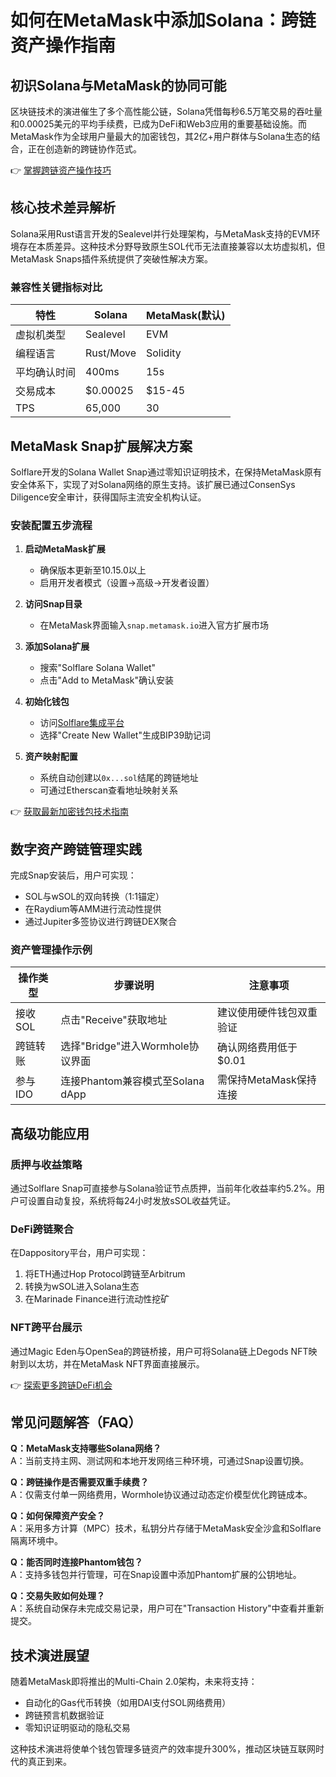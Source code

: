 # 如何在MetaMask中添加Solana：跨链资产操作指南

## 初识Solana与MetaMask的协同可能
区块链技术的演进催生了多个高性能公链，Solana凭借每秒6.5万笔交易的吞吐量和0.00025美元的平均手续费，已成为DeFi和Web3应用的重要基础设施。而MetaMask作为全球用户量最大的加密钱包，其2亿+用户群体与Solana生态的结合，正在创造新的跨链协作范式。

👉 [掌握跨链资产操作技巧](https://bit.ly/okx_welcome)

## 核心技术差异解析
Solana采用Rust语言开发的Sealevel并行处理架构，与MetaMask支持的EVM环境存在本质差异。这种技术分野导致原生SOL代币无法直接兼容以太坊虚拟机，但MetaMask Snaps插件系统提供了突破性解决方案。

### 兼容性关键指标对比
| 特性          | Solana          | MetaMask(默认) |
|---------------|-----------------|----------------|
| 虚拟机类型    | Sealevel        | EVM            |
| 编程语言      | Rust/Move       | Solidity       |
| 平均确认时间  | 400ms           | 15s            |
| 交易成本      | $0.00025        | $15-45         |
| TPS           | 65,000          | 30             |

## MetaMask Snap扩展解决方案
Solflare开发的Solana Wallet Snap通过零知识证明技术，在保持MetaMask原有安全体系下，实现了对Solana网络的原生支持。该扩展已通过ConsenSys Diligence安全审计，获得国际主流安全机构认证。

### 安装配置五步流程
1. **启动MetaMask扩展**
   - 确保版本更新至10.15.0以上
   - 启用开发者模式（设置→高级→开发者设置）

2. **访问Snap目录**
   - 在MetaMask界面输入`snap.metamask.io`进入官方扩展市场

3. **添加Solana扩展**
   - 搜索"Solflare Solana Wallet"
   - 点击"Add to MetaMask"确认安装

4. **初始化钱包**
   - 访问[Solflare集成平台](https://solflare.com/metamask)
   - 选择"Create New Wallet"生成BIP39助记词

5. **资产映射配置**
   - 系统自动创建以`0x...sol`结尾的跨链地址
   - 可通过Etherscan查看地址映射关系

👉 [获取最新加密钱包技术指南](https://bit.ly/okx_welcome)

## 数字资产跨链管理实践
完成Snap安装后，用户可实现：
- SOL与wSOL的双向转换（1:1锚定）
- 在Raydium等AMM进行流动性提供
- 通过Jupiter多签协议进行跨链DEX聚合

### 资产管理操作示例
| 操作类型       | 步骤说明                          | 注意事项                  |
|----------------|-----------------------------------|---------------------------|
| 接收SOL        | 点击"Receive"获取地址              | 建议使用硬件钱包双重验证  |
| 跨链转账       | 选择"Bridge"进入Wormhole协议界面   | 确认网络费用低于$0.01     |
| 参与IDO        | 连接Phantom兼容模式至Solana dApp   | 需保持MetaMask保持连接    |

## 高级功能应用
### 质押与收益策略
通过Solflare Snap可直接参与Solana验证节点质押，当前年化收益率约5.2%。用户可设置自动复投，系统将每24小时发放sSOL收益凭证。

### DeFi跨链聚合
在Dappository平台，用户可实现：
1. 将ETH通过Hop Protocol跨链至Arbitrum
2. 转换为wSOL进入Solana生态
3. 在Marinade Finance进行流动性挖矿

### NFT跨平台展示
通过Magic Eden与OpenSea的跨链桥接，用户可将Solana链上Degods NFT映射到以太坊，并在MetaMask NFT界面直接展示。

👉 [探索更多跨链DeFi机会](https://bit.ly/okx_welcome)

## 常见问题解答（FAQ）

**Q：MetaMask支持哪些Solana网络？**  
A：当前支持主网、测试网和本地开发网络三种环境，可通过Snap设置切换。

**Q：跨链操作是否需要双重手续费？**  
A：仅需支付单一网络费用，Wormhole协议通过动态定价模型优化跨链成本。

**Q：如何保障资产安全？**  
A：采用多方计算（MPC）技术，私钥分片存储于MetaMask安全沙盒和Solflare隔离环境中。

**Q：能否同时连接Phantom钱包？**  
A：支持多钱包并行管理，可在Snap设置中添加Phantom扩展的公钥地址。

**Q：交易失败如何处理？**  
A：系统自动保存未完成交易记录，用户可在"Transaction History"中查看并重新提交。

## 技术演进展望
随着MetaMask即将推出的Multi-Chain 2.0架构，未来将支持：
- 自动化的Gas代币转换（如用DAI支付SOL网络费用）
- 跨链预言机数据验证
- 零知识证明驱动的隐私交易

这种技术演进将使单个钱包管理多链资产的效率提升300%，推动区块链互联网时代的真正到来。
